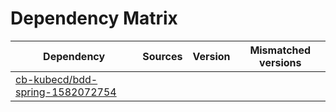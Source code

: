 # Dependency Matrix

Dependency | Sources | Version | Mismatched versions
---------- | ------- | ------- | -------------------
[cb-kubecd/bdd-spring-1582072754](https://github.com/cb-kubecd/bdd-spring-1582072754.git) |  | []() | 
